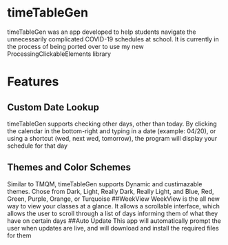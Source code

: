 # timeTableGen
timeTableGen was an app developed to help students navigate the unnecessarily complicated COVID-19 schedules at school. It is currently in the process of being ported over to use my new ProcessingClickableElements library
 # Features
 ## Custom Date Lookup
 timeTableGen supports checking other days, other than today. By clicking the calendar in the bottom-right and typing in a date (example: 04/20), or using a shortcut (wed, next wed, tomorrow), the program will display your schedule for that day
 
 ## Themes and Color Schemes
 Similar to TMQM, timeTableGen supports Dynamic and custimazable themes. Chose from Dark, Light, Really Dark, Really Light, and Blue, Red, Green, Purple, Orange, or Turquoise
 ##WeekView
 WeekView is the all new way to view your classes at a glance. It allows a scrollable interface, which allows the user to scroll through a list of days informing them of what they have on certain days
 ##Auto Update
 This app will automatically prompt the user when updates are live, and will download and install the required files for them